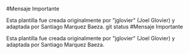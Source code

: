 
#Mensaje Importante

Esta plantilla fue creada originalmente por "jglovier" (Joel Glovier) y adaptada por Santiago Marquez Baeza.
git status
#Mensaje Importante

Esta plantilla fue creada originalmente por "jglovier" (Joel Glovier) y adaptada por Santiago Marquez Baeza.
